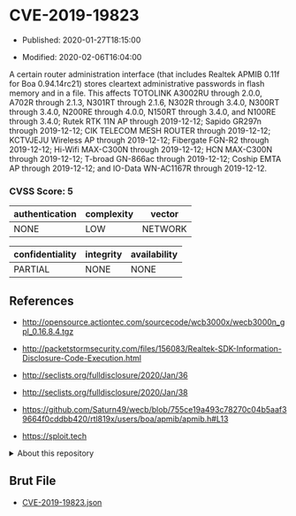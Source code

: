 # CVE-2019-19823

- Published: 2020-01-27T18:15:00

- Modified: 2020-02-06T16:04:00

A certain router administration interface (that includes Realtek APMIB 0.11f for Boa 0.94.14rc21) stores cleartext administrative passwords in flash memory and in a file. This affects TOTOLINK A3002RU through 2.0.0, A702R through 2.1.3, N301RT through 2.1.6, N302R through 3.4.0, N300RT through 3.4.0, N200RE through 4.0.0, N150RT through 3.4.0, and N100RE through 3.4.0; Rutek RTK 11N AP through 2019-12-12; Sapido GR297n through 2019-12-12; CIK TELECOM MESH ROUTER through 2019-12-12; KCTVJEJU Wireless AP through 2019-12-12; Fibergate FGN-R2 through 2019-12-12; Hi-Wifi MAX-C300N through 2019-12-12; HCN MAX-C300N through 2019-12-12; T-broad GN-866ac through 2019-12-12; Coship EMTA AP through 2019-12-12; and IO-Data WN-AC1167R through 2019-12-12.

### CVSS Score: **5**

| authentication | complexity | vector |
| --- | --- | --- |
| NONE | LOW | NETWORK |

| confidentiality | integrity | availability |
| --- | --- | --- |
| PARTIAL | NONE | NONE |

## References

* http://opensource.actiontec.com/sourcecode/wcb3000x/wecb3000n_gpl_0.16.8.4.tgz

* http://packetstormsecurity.com/files/156083/Realtek-SDK-Information-Disclosure-Code-Execution.html

* http://seclists.org/fulldisclosure/2020/Jan/36

* http://seclists.org/fulldisclosure/2020/Jan/38

* https://github.com/Saturn49/wecb/blob/755ce19a493c78270c04b5aaf39664f0cddbb420/rtl819x/users/boa/apmib/apmib.h#L13

* https://sploit.tech

<details>
<summary>About this repository</summary> 

  This repository is part of the project [Live Hack CVE](https://github.com/Live-Hack-CVE). Main website can be found [www.live-hack.org](https://www.live-hack.org) 
  
  Made by [Sn0wAlice](https://github.com/Sn0wAlice) for the people that care about security and need to have a feed of the latest CVEs. Hope you enjoy it, don't forget to star the repo and follow me on [Twitter](https://twitter.com/Sn0wAlice) and [Github](https://github.com/Sn0wAlice). And that is my [personnal website](https://www.alice-snow.me/)

  - [Home Page](https://github.com/Live-Hack-CVE)
  - [Framework](https://github.com/Live-Hack-CVE/cve-framework)
  - [CVE database](https://github.com/Live-Hack-CVE/full_database)
  - [Changelog](https://github.com/Live-Hack-CVE/Changelog)
</details>

## Brut File

* [CVE-2019-19823.json](https://raw.githubusercontent.com/Live-Hack-CVE/full_database/main/cves/2019/CVE-2019-19823.json)

